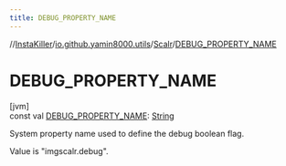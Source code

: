 ```yaml
---
title: DEBUG_PROPERTY_NAME
---
```

//[InstaKiller](../../../index.html)/[io.github.yamin8000.utils](../index.html)/[Scalr](index.html)/[DEBUG_PROPERTY_NAME](-d-e-b-u-g_-p-r-o-p-e-r-t-y_-n-a-m-e.html)



# DEBUG_PROPERTY_NAME



[jvm]\
const val [DEBUG_PROPERTY_NAME](-d-e-b-u-g_-p-r-o-p-e-r-t-y_-n-a-m-e.html): [String](https://kotlinlang.org/api/latest/jvm/stdlib/kotlin/-string/index.html)



System property name used to define the debug boolean flag.



Value is "imgscalr.debug".




